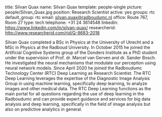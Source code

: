 title: Silvan Quax
name: Silvan Quax
template: people-single
picture: people/Silvan_Quax.jpg
position: Research Scientist
active: yes
groups: rtc
default_group: rtc
email: silvan.quax@radboudumc.nl
office: Route 767, Room 27
type: tech
telephone: +31 24 3614548
linkedin: https://www.linkedin.com/in/silvan-quax/
researcherid: http://www.researcherid.com/rid/Q-8683-2018

Silvan Quax completed a BSc in Physics at the University of Utrecht and a MSc in Physics at the Radboud University. In October 2015 he joined the Artificial Cognitive Systems group of the Donders Institute as a PhD student under the  supervision of Prof. dr. Marcel van Gerven and dr. Sander Bosch. He investigated the neural mechanisms that modulate our perception using neural network models. Since April 2020 he joined the Radboudumc Technology Center (RTC) Deep Learning as Research Scientist. The RTC Deep Learning leverages the expertise of the Diagnostic Image Analysis Group in using machine learning, specifically deep learning, to analyze images and other medical data. The RTC Deep Learning functions as the main portal for all questions regarding the use of deep learning in the Radboudumc and can provide expert guidance and services for big data analysis and deep learning, specifically in the field of image analysis but also on predictive analytics in general.

